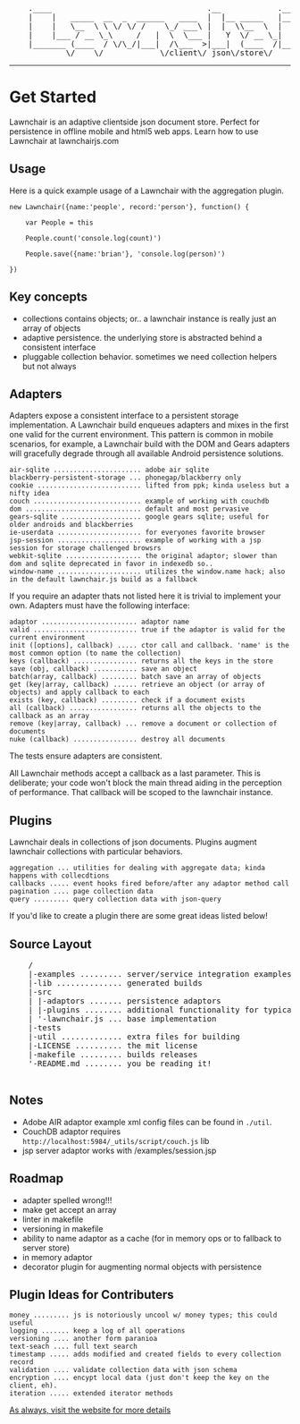 <pre>
	.____                                 .__            .__         
	|    |   _____  __  _  ______   ____  |  |__ _____   |__|_______ 
	|    |   \__  \ \ \/ \/ /    \_/ ___\ |  |  \\__  \  |  |\_  __ \
	|    |___ / __ \_\     /   |  \  \___ |   Y  \/ __ \_|  | |  | \/
	|_______ (____  / \/\_/|___|  /\___  >|___|  (____  /|__| |__|   
	        \/    \/            \/client\/ json\/store\/ 
</pre>

---

Get Started
===

Lawnchair is an adaptive clientside json document store. Perfect for persistence in offline mobile and html5 web apps. Learn how to use Lawnchair at lawnchairjs.com 

Usage
---

Here is a quick example usage of a Lawnchair with the aggregation plugin.

    new Lawnchair({name:'people', record:'person'}, function() {

        var People = this

        People.count('console.log(count)')

        People.save({name:'brian'}, 'console.log(person)')

    })

Key concepts
---

- collections contains objects; or.. a lawnchair instance is really just an array of objects
- adaptive persistence. the underlying store is abstracted behind a consistent interface
- pluggable collection behavior. sometimes we need collection helpers but not always

Adapters
---

Adapters expose a consistent interface to a persistent storage implementation. A Lawnchair build enqueues adapters and mixes in the first one valid for the current environment. This pattern is common in mobile scenarios, for example, a Lawnchair build with the DOM and Gears adapters will gracefully degrade through all available Android persistence solutions.

    air-sqlite ...................... adobe air sqlite 
    blackberry-persistent-storage ... phonegap/blackberry only
    cookie .......................... lifted from ppk; kinda useless but a nifty idea
    couch ........................... example of working with couchdb
    dom ............................. default and most pervasive
    gears-sqlite .................... google gears sqlite; useful for older androids and blackberries
    ie-userdata ..................... for everyones favorite browser
    jsp-session ..................... example of working with a jsp session for storage challenged browsrs
    webkit-sqlite ................... the original adaptor; slower than dom and sqlite deprecated in favor in indexedb so..
    window-name ..................... utilizes the window.name hack; also in the default lawnchair.js build as a fallback

If you require an adapter thats not listed here it is trivial to implement your own. Adapters must have the following interface:

    adaptor ........................ adaptor name 
    valid .......................... true if the adaptor is valid for the current environment
    init ([options], callback) ..... ctor call and callback. 'name' is the most common option (to name the collection) 
    keys (callback) ................ returns all the keys in the store
    save (obj, callback) ........... save an object
    batch(array, callback) ......... batch save an array of objects
    get (key|array, callback) ...... retrieve an object (or array of objects) and apply callback to each 
    exists (key, callback) ......... check if a document exists
    all (callback) ................. returns all the objects to the callback as an array
    remove (key|array, callback) ... remove a document or collection of documents
    nuke (callback) ................ destroy all documents

The tests ensure adapters are consistent. 

All Lawnchair methods accept a callback as a last parameter. This is deliberate; your code won't block the main thread aiding in the perception of performance. That callback will be scoped to the lawnchair instance. 

Plugins
---

Lawnchair deals in collections of json documents. Plugins augment lawnchair collections with particular behaviors.

    aggregation ... utilities for dealing with aggregate data; kinda happens with collecdtions
    callbacks ..... event hooks fired before/after any adaptor method call
    pagination .... page collection data
    query ......... query collection data with json-query

If you'd like to create a plugin there are some great ideas listed below!

Source Layout
---

<pre>
    /
    |-examples ......... server/service integration examples
    |-lib .............. generated builds
    |-src
    | |-adaptors ....... persistence adaptors
    | |-plugins ........ additional functionality for typical persistence solutions
    | '-lawnchair.js ... base implementation
    |-tests 
    |-util ............. extra files for building
    |-LICENSE .......... the mit license
    |-makefile ......... builds releases
    '-README.md ........ you be reading it!

</pre>

Notes
---

- Adobe AIR adaptor example xml config files can be found in `./util`.
- CouchDB adaptor requires `http://localhost:5984/_utils/script/couch.js` lib
- jsp server adaptor works with /examples/session.jsp 

Roadmap
---

- adapter spelled wrong!!!
- make get accept an array
- linter in makefile
- versioning in makefile
- ability to name adaptor as a cache (for in memory ops or to fallback to server store)
- in memory adaptor
- decorator plugin for augmenting normal objects with persistence 

Plugin Ideas for Contributers
---

    money ......... js is notoriously uncool w/ money types; this could useful
    logging ....... keep a log of all operations
    versioning .... another form paranioa
    text-seach .... full text search 
    timestamp ..... adds modified and created fields to every collection record
    validation .... validate collection data with json schema
    encryption .... encypt local data (just don't keep the key on the client, eh).
    iteration ..... extended iterator methods

[As always, visit the website for more details](http://brianleroux.github.com/lawnchair)

